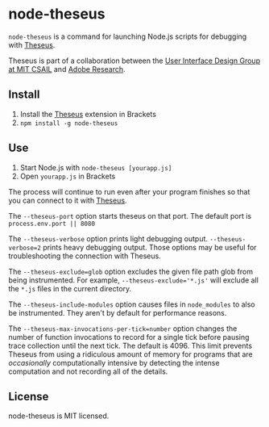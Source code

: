 node-theseus
============

`node-theseus` is a command for launching Node.js scripts for debugging with [Theseus](https://github.com/adobe-research/theseus).

Theseus is part of a collaboration between the [User Interface Design Group at MIT CSAIL](http://groups.csail.mit.edu/uid/) and [Adobe Research](http://research.adobe.com/).

Install
-------

1. Install the [Theseus](https://github.com/adobe-research/theseus) extension in Brackets
2. `npm install -g node-theseus`

Use
---

1. Start Node.js with `node-theseus [yourapp.js]`
2. Open `yourapp.js` in Brackets

The process will continue to run even after your program finishes so that you can connect to it with [Theseus](https://github.com/adobe-research/theseus).

The `--theseus-port` option starts theseus on that port. The default port is `process.env.port || 8080`

The `--theseus-verbose` option prints light debugging output. `--theseus-verbose=2` prints heavy debugging output. Those options may be useful for troubleshooting the connection with Theseus.

The `--theseus-exclude=glob` option excludes the given file path glob from being instrumented. For example, `--theseus-exclude='*.js'` will exclude all the `*.js` files in the current directory.

The `--theseus-include-modules` option causes files in `node_modules` to also be instrumented. They aren't by default for performance reasons.

The `--theseus-max-invocations-per-tick=number` option changes the number of function invocations to record for a single tick before pausing trace collection until the next tick. The default is 4096. This limit prevents Theseus from using a ridiculous amount of memory for programs that are *occasionally* computationally intensive by detecting the intense computation and not recording all of the details.

License
-------

node-theseus is MIT licensed.
